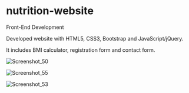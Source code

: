 # nutrition-website
Front-End Development

Developed website with HTML5, CSS3, Bootstrap and JavaScript/jQuery.

It includes BMI calculator, registration form and contact form.

![Screenshot_50](https://user-images.githubusercontent.com/129271569/230723933-87bf65ab-8e26-4aa6-a2ac-9cdb90354809.png)

![Screenshot_55](https://user-images.githubusercontent.com/129271569/230723959-c59fd194-b65c-4957-a46d-f6f55e5fcab0.png)

![Screenshot_53](https://user-images.githubusercontent.com/129271569/230723982-d8ebdd76-83a4-4581-ad22-0cedc21579cc.png)
